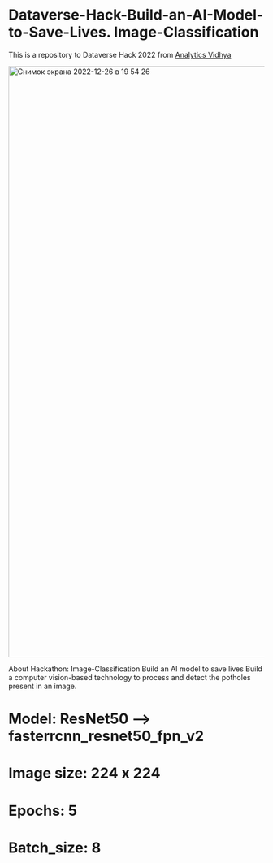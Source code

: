 # Dataverse-Hack-Build-an-AI-Model-to-Save-Lives. Image-Classification


This is a repository to Dataverse Hack 2022 from [Analytics Vidhya](https://datahack.analyticsvidhya.com/contest/dataverse-hack/True/#About)

<img width="1164" alt="Снимок экрана 2022-12-26 в 19 54 26" src="https://user-images.githubusercontent.com/8630013/209561057-6dbc32a5-ef61-40bc-99cd-d3f1be32f30e.png">

About Hackathon: Image-Classification
Build an AI model to save lives
Build a computer vision-based technology to process and detect the potholes present in an image.

# Model: ResNet50 -->  fasterrcnn_resnet50_fpn_v2
# Image size: 224 x 224
# Epochs: 5
# Batch_size: 8
